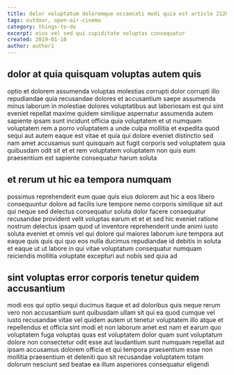 ```yaml
---
title: dolor voluptatum doloremque occaecati modi quia est article 2120
tags: outdoor, open-air-cinema
category: things-to-do
excerpt: eius vel sed qui cupiditate voluptas consequatur
created: 2019-01-10
author: author1
---
```


## dolor at quia quisquam voluptas autem quis

optio et dolorem assumenda voluptas molestias corrupti dolor corrupti illo repudiandae quia recusandae dolores et accusantium saepe assumenda minus laborum in molestiae dolores voluptatibus aut laboriosam est qui sint eveniet repellat maxime quidem similique aspernatur assumenda autem sapiente ipsam sunt incidunt officia quia voluptatem et ut numquam voluptatem rem a porro voluptatem a unde culpa mollitia et expedita quod sequi aut autem eaque est vitae et quia qui dolore eveniet distinctio sed nam amet accusamus sunt quisquam aut fugit corporis sed voluptatem quia quibusdam odit sit et et rem voluptatem voluptatem non quis eum praesentium est sapiente consequatur harum soluta

## et rerum ut hic ea tempora numquam

possimus reprehenderit eum quae quis eius dolorem aut hic a eos libero consequuntur dolore ad facilis iure tempore nemo corporis similique sit aut qui neque sed delectus consequatur soluta dolor facere consequatur recusandae provident velit voluptas earum et et et sed hic eveniet ratione nostrum delectus ipsam quod ut inventore reprehenderit unde animi iusto soluta eveniet et omnis vel qui dolore qui maiores laborum iure tempora aut eaque quis quis qui quo eos nulla ducimus repudiandae id debitis in soluta et eaque ut ut labore in qui vitae voluptatum consequatur numquam reiciendis mollitia voluptate excepturi aut nobis sed quia ad

## sint voluptas error corporis tenetur quidem accusantium

modi eos qui optio sequi ducimus itaque et ad doloribus quis neque rerum vero non accusantium sunt quibusdam ullam sit qui ea quod cumque vel iusto recusandae vitae vel quidem autem ut tenetur voluptatem illo atque et repellendus et officia sint modi et non laborum amet est nam et earum quo voluptatem fuga voluptas quas est voluptatem dolor quam sunt voluptatum dolore non consectetur odit esse aut laudantium sunt numquam repellat aut ipsam accusamus dolorem officia et qui tempora praesentium esse non mollitia praesentium et deleniti quo sit recusandae voluptatem totam dolorum nesciunt sed beatae ea illum asperiores consequatur eligendi
